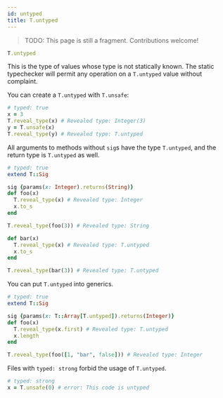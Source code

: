 ```yaml
---
id: untyped
title: T.untyped
---
```


> TODO: This page is still a fragment. Contributions welcome!

```ruby
T.untyped
```

This is the type of values whose type is not statically known. The static
typechecker will permit any operation on a `T.untyped` value without complaint.

You can create a `T.untyped` with `T.unsafe`:

```ruby
# typed: true
x = 3
T.reveal_type(x) # Revealed type: Integer(3)
y = T.unsafe(x)
T.reveal_type(y) # Revealed type: T.untyped
```

All arguments to methods without `sig`s have the type `T.untyped`, and the
return type is `T.untyped` as well.

```ruby
# typed: true
extend T::Sig

sig {params(x: Integer).returns(String)}
def foo(x)
  T.reveal_type(x) # Revealed type: Integer
  x.to_s
end

T.reveal_type(foo(3)) # Revealed type: String

def bar(x)
  T.reveal_type(x) # Revealed type: T.untyped
  x.to_s
end

T.reveal_type(bar(3)) # Revealed type: T.untyped
```

You can put `T.untyped` into generics.

```ruby
# typed: true
extend T::Sig

sig {params(x: T::Array[T.untyped]).returns(Integer)}
def foo(x)
  T.reveal_type(x.first) # Revealed type: T.untyped
  x.length
end

T.reveal_type(foo([1, "bar", false])) # Revealed type: Integer
```

Files with `typed: strong` forbid the usage of `T.untyped`.

```ruby
# typed: strong
x = T.unsafe(0) # error: This code is untyped
```
